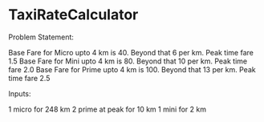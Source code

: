 # TaxiRateCalculator
Problem Statement:

Base Fare for Micro upto 4 km is 40. Beyond that 6 per km. Peak time fare 1.5
Base Fare for Mini upto 4 km is 80. Beyond that 10 per km. Peak time fare 2.0
Base Fare for Prime upto 4 km is 100. Beyond that 13 per km. Peak time fare 2.5

Inputs:

1 micro for 248 km
2 prime at peak for 10 km 
1 mini for 2 km
